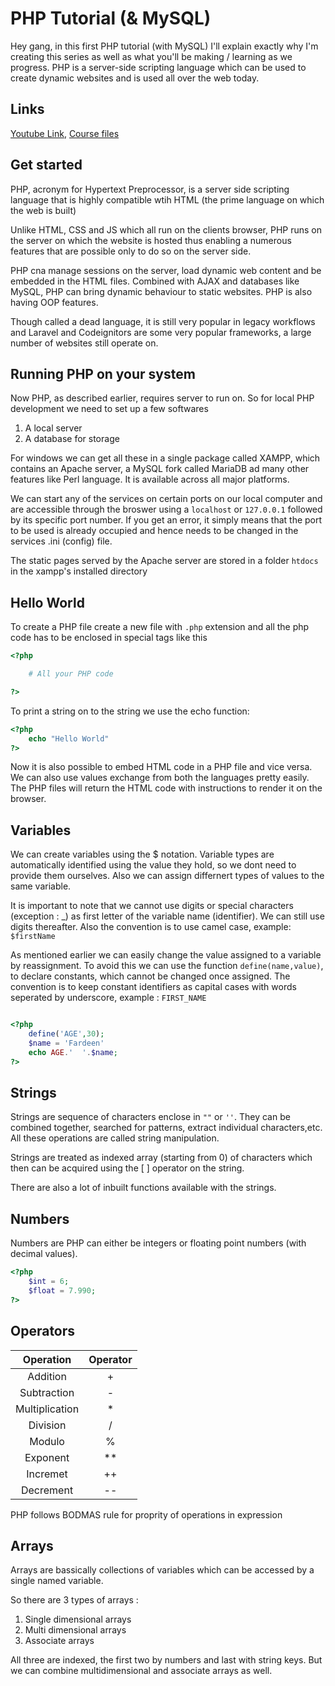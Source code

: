 # PHP Tutorial (& MySQL)

Hey gang, in this first PHP tutorial (with MySQL) I'll explain exactly why I'm creating this series as well as what you'll be making / learning as we progress. PHP is a server-side scripting language which can be used to create dynamic websites and is used all over the web today.

## Links

[Youtube Link](https://www.youtube.com/watch?v=pWG7ajC_OVo&list=PL4cUxeGkcC9gksOX3Kd9KPo-O68ncT05o), [Course files](https://www.youtube.com/redirect?q=https%3A%2F%2Fgithub.com%2Fiamshaunjp%2Fphp-mysql-tutorial&redir_token=9yrb5AY3tktZhygFn9oao4PAl9J8MTU3ODk0MjA2MEAxNTc4ODU1NjYw&event=video_description&v=pWG7ajC_OVo)

## Get started

PHP, acronym for Hypertext Preprocessor, is a server side scripting language that is highly compatible wtih HTML (the prime language on which the web is built)

Unlike HTML, CSS and JS which all run on the clients browser, PHP runs on the server on which the website is hosted thus enabling a numerous features that are possible only to do so on the server side.

PHP cna manage sessions on the server, load dynamic web content and be embedded in the HTML files. Combined with AJAX and databases like MySQL, PHP can bring dynamic behaviour to static websites. PHP is also having OOP features.

Though called a dead language, it is still very popular in legacy workflows and Laravel and Codeignitors are some very popular frameworks, a large number of websites still operate on.

## Running PHP on your system

Now PHP, as described earlier, requires server to run on. So for local PHP development we need to set up a few softwares

1. A local server
2. A database for storage

For windows we can get all these in a single package called XAMPP, which contains an Apache server, a MySQL fork called MariaDB ad many other features like Perl language. It is available across all major platforms.

We can start any of the services on certain ports on our local computer and are accessible through the broswer using a `localhost` or `127.0.0.1` followed by its specific port number. If you get an error, it simply means that the port to be used is already occupied and hence needs to be changed in the services .ini (config) file.

The static pages served by the Apache server are stored in a folder `htdocs` in the xampp's installed directory

## Hello World

To create a PHP file create a new file with `.php` extension and all the php code has to be enclosed in special tags like this

```php
<?php

    # All your PHP code

?>
```

To print a string on to the string we use the echo function:

```php
<?php
    echo "Hello World"
?>
```

Now it is also possible to embed HTML code in a PHP file and vice versa. We can also use values exchange from both the languages pretty easily. The PHP files will return the HTML code with instructions to render it on the browser.

## Variables

We can create variables using the \$ notation. Variable types are automatically identified using the value they hold, so we dont need to provide them ourselves. Also we can assign differnert types of values to the same variable.

It is important to note that we cannot use digits or special characters (exception : \_) as first letter of the variable name (identifier). We can still use digits thereafter. Also the convention is to use camel case, example: `$firstName`

As mentioned earlier we can easily change the value assigned to a variable by reassignment. To avoid this we can use the function `define(name,value)`, to declare constants, which cannot be changed once assigned. The convention is to keep constant identifiers as capital cases with words seperated by underscore, example : `FIRST_NAME`

```php

<?php
    define('AGE',30);
    $name = 'Fardeen'
    echo AGE.'  '.$name;
?>
```

## Strings

Strings are sequence of characters enclose in `""` or `''`. They can be combined together, searched for patterns, extract individual characters,etc. All these operations are called string manipulation.

Strings are treated as indexed array (starting from 0) of characters which then can be acquired using the [ ] operator on the string.

There are also a lot of inbuilt functions available with the strings.

## Numbers

Numbers are PHP can either be integers or floating point numbers (with decimal values).

```php
<?php
    $int = 6;
    $float = 7.990;
?>
```

## Operators

|   Operation    | Operator |
| :------------: | :------: |
|    Addition    |    +     |
|  Subtraction   |    -     |
| Multiplication |    \*    |
|    Division    |    /     |
|     Modulo     |    %     |
|    Exponent    |   \*\*   |
|    Incremet    |    ++    |
|   Decrement    |    --    |

PHP follows BODMAS rule for proprity of operations in expression

## Arrays

Arrays are bassically collections of variables which can be accessed by a single named variable.

So there are 3 types of arrays :

1. Single dimensional arrays
2. Multi dimensional arrays
3. Associate arrays

All three are indexed, the first two by numbers and last with string keys. But we can combine multidimensional and associate arrays as well.
